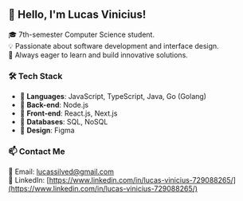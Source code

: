 ## 👋 Hello, I'm Lucas Vinicius!

🎓 7th-semester Computer Science student.  
💡 Passionate about software development and interface design.  
🚀 Always eager to learn and build innovative solutions.

### 🛠️ Tech Stack

- 🔹 **Languages**: JavaScript, TypeScript, Java, Go (Golang)
- 🔹 **Back-end**: Node.js
- 🔹 **Front-end**: React.js, Next.js
- 🔹 **Databases**: SQL, NoSQL
- 🔹 **Design**: Figma

### 📫 Contact Me

📧 Email: [lucassilved@gmail.com](lucassilved@gmail.com)  
💼 LinkedIn: [https://www.linkedin.com/in/lucas-vinicius-729088265/](https://www.linkedin.com/in/lucas-vinicius-729088265/)
